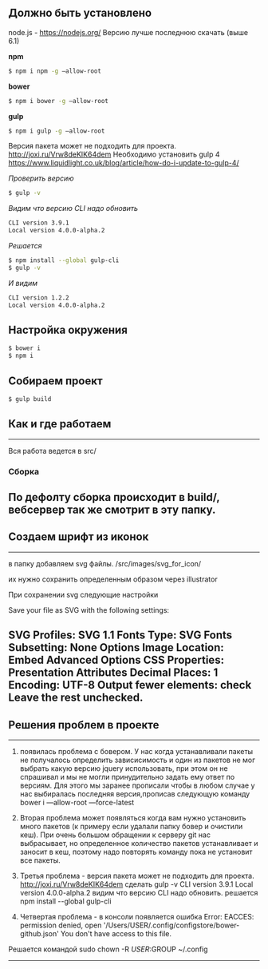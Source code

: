 
## Должно быть установлено ##

node.js - https://nodejs.org/ Версию лучше последнюю скачать (выше 6.1)

**npm**

```bash
$ npm i npm -g —allow-root
```

**bower**

```bash
$ npm i bower -g —allow-root
```

**gulp**

```bash
$ npm i gulp -g —allow-root
```
Версия пакета может не подходить для проекта. 
http://joxi.ru/Vrw8deKIK64dem 
Необходимо установить gulp 4
https://www.liquidlight.co.uk/blog/article/how-do-i-update-to-gulp-4/

*Проверить версию* 
```bash
$ gulp -v
```

*Видим что версию CLI надо обновить*
```bash
CLI version 3.9.1 
Local version 4.0.0-alpha.2 
``` 

*Решается* 
```bash
$ npm install --global gulp-cli
$ gulp -v
```

*И видим*
```bash
CLI version 1.2.2 
Local version 4.0.0-alpha.2 
``` 

## Настройка окружения ###

```bash
$ bower i
$ npm i
```

## Собираем проект ###

```bash
$ gulp build
```

## Как и где работаем ##
----------------------------------------------------------------------------------------------------------------------------
Вся работа ведется в src/

### Сборка ###

По дефолту сборка происходит в build/, вебсервер так же смотрит в эту папку.
----------------------------------------------------------------------------------------------------------------------------

## Создаем шрифт из иконок ##
----------------------------------------------------------------------------------------------------------------------------
в папку добавляем svg файлы.
/src/images/svg_for_icon/

их нужно сохранить определенным образом через illustrator

При сохранении svg следующие настройки

Save your file as SVG with the following settings:

SVG Profiles: SVG 1.1
Fonts Type: SVG
Fonts Subsetting: None
Options Image Location: Embed
Advanced Options
CSS Properties: Presentation Attributes
Decimal Places: 1
Encoding: UTF-8
Output fewer elements: check
Leave the rest unchecked.
----------------------------------------------------------------------------------------------------------------------------



## Решения проблем в проекте ##
----------------------------------------------------------------------------------------------------------------------------
1. появилась проблема с бовером. У нас когда устанавливали пакеты не получалось определить зависисимость и один из пакетов не мог выбрать какую версию jquery использовать, при этом он не спрашивал и мы не могли принудительно задать ему ответ по версиям.
Для этого мы заранее прописали чтобы в любом случае у нас выбиралась последняя версия,прописав следующую команду bower i —allow-root —force-latest

2. Вторая проблема может появляться когда вам нужно установить много пакетов (к примеру если удалали папку бовер и очистили кеш). При очень большом обращении к серверу git нас выбрасывает, но определенное количество пакетов устанавливает и заносит в кеш, поэтому надо повторять команду пока не установит все пакеты.

3. Третья проблема - версия пакета может не подходить для проекта. http://joxi.ru/Vrw8deKIK64dem 
сделать gulp -v
CLI version 3.9.1
Local version 4.0.0-alpha.2
видим что версию CLI надо обновить. 
решается npm install --global gulp-cli


4. Четвертая проблема - в консоли появляется ошибка Error: EACCES: permission denied, open '/Users/USER/.config/configstore/bower-github.json'
You don't have access to this file.

Решается командой sudo chown -R $USER:$GROUP ~/.config

----------------------------------------------------------------------------------------------------------------------------